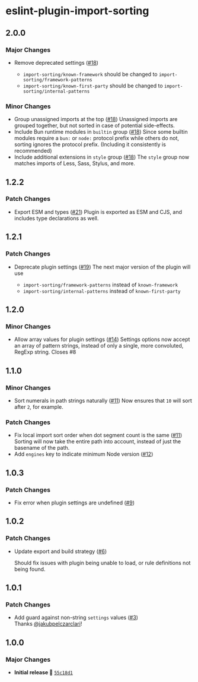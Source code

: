 # eslint-plugin-import-sorting

## 2.0.0

### Major Changes

- Remove deprecated settings ([#18](https://github.com/stormwarning/eslint-plugin-import-sorting/pull/18))

  - `import-sorting/known-framework` should be changed to `import-sorting/framework-patterns`
  - `import-sorting/known-first-party` should be changed to `import-sorting/internal-patterns`

### Minor Changes

- Group unassigned imports at the top ([#18](https://github.com/stormwarning/eslint-plugin-import-sorting/pull/18))
  Unassigned imports are grouped together, but not sorted in case of potential side-effects.
- Include Bun runtime modules in `builtin` group ([#18](https://github.com/stormwarning/eslint-plugin-import-sorting/pull/18))
  Since some builtin modules require a `bun:` or `node:` protocol prefix while others do not, sorting ignores the protocol prefix. (Including it consistently is recommended)
- Include additional extensions in `style` group ([#18](https://github.com/stormwarning/eslint-plugin-import-sorting/pull/18))
  The `style` group now matches imports of Less, Sass, Stylus, and more.

## 1.2.2

### Patch Changes

- Export ESM and types ([#21](https://github.com/stormwarning/eslint-plugin-import-sorting/pull/21))
  Plugin is exported as ESM and CJS, and includes type declarations as well.

## 1.2.1

### Patch Changes

- Deprecate plugin settings ([#19](https://github.com/stormwarning/eslint-plugin-import-sorting/pull/19))
  The next major version of the plugin will use

  - `import-sorting/framework-patterns` instead of `known-framework`
  - `import-sorting/internal-patterns` instead of `known-first-party`

## 1.2.0

### Minor Changes

- Allow array values for plugin settings ([#14](https://github.com/stormwarning/eslint-plugin-import-sorting/pull/14))
  Settings options now accept an array of pattern strings, instead of only a single, more convoluted, RegExp string.
  Closes #8

## 1.1.0

### Minor Changes

- Sort numerals in path strings naturally ([#11](https://github.com/stormwarning/eslint-plugin-import-sorting/pull/11))
  Now ensures that `10` will sort after `2`, for example.

### Patch Changes

- Fix local import sort order when dot segment count is the same ([#11](https://github.com/stormwarning/eslint-plugin-import-sorting/pull/11))
  Sorting will now take the entire path into account, instead of just the basename of the path.
- Add `engines` key to indicate minimum Node version ([#12](https://github.com/stormwarning/eslint-plugin-import-sorting/pull/12))

## 1.0.3

### Patch Changes

- Fix error when plugin settings are undefined ([#9](https://github.com/stormwarning/eslint-plugin-import-sorting/pull/9))

## 1.0.2

### Patch Changes

- Update export and build strategy ([#6](https://github.com/stormwarning/eslint-plugin-import-sorting/pull/6))

  Should fix issues with plugin being unable to load, or rule definitions not being found.

## 1.0.1

### Patch Changes

- Add guard against non-string `settings` values ([#3](https://github.com/stormwarning/eslint-plugin-import-sorting/pull/3))  
  Thanks [@jakubpelczarclari](https://github.com/jakubpelczarclari)!

## 1.0.0

### Major Changes

- **Initial release 🎉** [`55c18d1`](https://github.com/stormwarning/eslint-plugin-import-sorting/commit/55c18d18e70c90d9495996d8adaf22db25a5214f)

